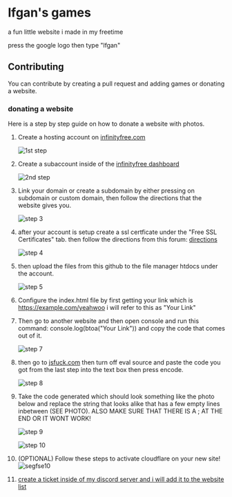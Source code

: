 # lfgan's games

a fun little website i made in my freetime

press the google logo then type "lfgan"

## Contributing

You can contribute by creating a pull request and adding games or donating a website.

### donating a website

Here is a step by step guide on how to donate a website with photos.


1. Create a hosting account on [infinityfree.com](https://www.infinityfree.com/)

   ![1st step](https://i.imgur.com/lpDVRvL.png)
2. Create a subaccount inside of the [infinityfree dashboard](https://dash.infinityfree.com/accounts)

    ![2nd step](https://i.imgur.com/qXdmqth.png)
3. Link your domain or create a subdomain by either pressing on subdomain or custom domain, then follow the directions that the website gives you.

   ![step 3](https://i.imgur.com/g6IiPKi.png)
4. after your account is setup create a ssl certficate under the "Free SSL Certificates" tab. then follow the directions from this forum: [directions](https://forum.infinityfree.net/t/how-to-get-free-ssl-https-on-infinityfree/49323)

   ![step 4](https://i.imgur.com/ykMuoYY.png)
5. then upload the files from this github to the file manager htdocs under the account.

   ![step 5](https://i.imgur.com/MBVvZL2.png)
6. Configure the index.html file by first getting your link which is https://example.com/yeahwoo i will refer to this as "Your Link"
7. Then go to another website and then open console and run this command: console.log(btoa("Your Link")) and copy the code that comes out of it.

     ![step 7](https://i.imgur.com/t54bFhJ.png)
8. then go to [jsfuck.com](https://jsfuck.com/) then turn off eval source and paste the code you got from the last step into the text box then press encode.

     ![step 8](https://i.imgur.com/8XT8NSU.png)
9. Take the code generated which should look something like the photo below and replace the string that looks alike that has a few empty lines inbetween (SEE PHOTO). ALSO MAKE SURE THAT THERE IS A ; AT THE END OR IT WONT WORK!

     ![step 9](https://i.imgur.com/PdETzoN.png)

    ![step 10](https://i.imgur.com/p1Ml7i8.png)

10. (OPTIONAL) Follow these steps to activate cloudflare on your new site! ![segfse10](https://forum.infinityfree.net/t/a-full-guide-to-cloudflare/44451)

11. [create a ticket inside of my discord server and i will add it to the website list](https://discord.gg/qkWXdy2uue)
